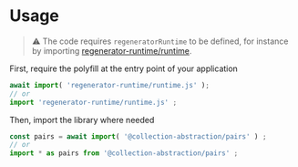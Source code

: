 # Usage

> :warning: The code requires `regeneratorRuntime` to be defined, for instance by importing
> [regenerator-runtime/runtime](https://www.npmjs.com/package/regenerator-runtime).

First, require the polyfill at the entry point of your application
```js
await import( 'regenerator-runtime/runtime.js' );
// or
import 'regenerator-runtime/runtime.js' ;
```

Then, import the library where needed
```js
const pairs = await import( '@collection-abstraction/pairs' ) ;
// or
import * as pairs from '@collection-abstraction/pairs' ;
```
